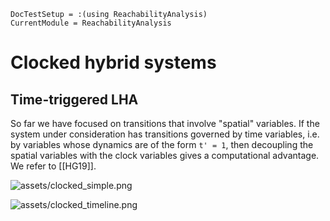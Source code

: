 ```@meta
DocTestSetup = :(using ReachabilityAnalysis)
CurrentModule = ReachabilityAnalysis
```

# Clocked hybrid systems

## Time-triggered LHA

So far we have focused on transitions that involve "spatial" variables.
If the system under consideration has transitions governed by time variables,
i.e. by variables whose dynamics are of the form ``t' = 1``, then decoupling the
spatial variables with the clock variables gives a computational advantage.
We refer to [[HG19]].


![assets/clocked_simple.png](assets/clocked_simple.png)

![assets/clocked_timeline.png](assets/clocked_timeline.png)
